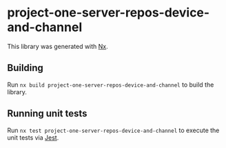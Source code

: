 # project-one-server-repos-device-and-channel

This library was generated with [Nx](https://nx.dev).

## Building

Run `nx build project-one-server-repos-device-and-channel` to build the library.

## Running unit tests

Run `nx test project-one-server-repos-device-and-channel` to execute the unit tests via [Jest](https://jestjs.io).
